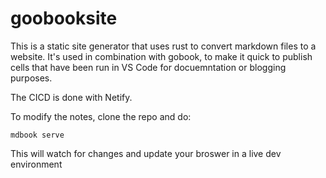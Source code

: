 
# goobooksite

This is a static site generator that uses rust to convert markdown files to a website. It's used in combination with gobook, to make it quick to publish cells that have been run in VS Code for docuemntation or blogging purposes.

The CICD is done with Netify.

To modify the notes, clone the repo and do:
```
mdbook serve
```
This will watch for changes and update your broswer in a live dev environment
